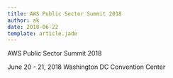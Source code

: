 ```yaml
---
title: AWS Public Sector Summit 2018
author: ak
date: 2018-06-22
template: article.jade
---
```


AWS Public Sector Summit 2018

June 20 - 21, 2018
Washington DC Convention Center
